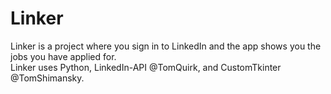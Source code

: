 # Linker
Linker is a project where you sign in to LinkedIn and the app shows you the jobs you have applied for.<br/>
Linker uses Python, LinkedIn-API @TomQuirk, and CustomTkinter @TomShimansky.
